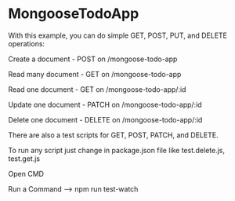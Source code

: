 # MongooseTodoApp

With this example, you can do simple GET, POST, PUT, and DELETE operations:

Create a document - POST on /mongoose-todo-app  

Read many document - GET on /mongoose-todo-app  

Read one document - GET on /mongoose-todo-app/:id 

Update one document - PATCH on /mongoose-todo-app/:id 

Delete one document - DELETE on /mongoose-todo-app/:id

There are also a test scripts for  GET, POST, PATCH, and DELETE.

To run any script just change in package.json file like test.delete.js, test.get.js

Open CMD

Run a Command -->  npm run test-watch

